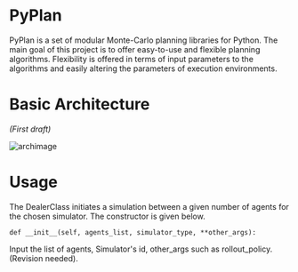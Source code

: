 PyPlan
======

PyPlan is a set of modular Monte-Carlo planning libraries for Python. The main goal of this project is to offer easy-to-use and flexible planning algorithms. Flexibility is offered in terms of input parameters to the algorithms and easily altering the parameters of execution environments. 

Basic Architecture
==================

<i>(First draft)</i>

![archimage](https://raw.githubusercontent.com/shankarj/PyPlan/master/resources/updated.png "Architecture of PyPlan")

Usage
=====

The DealerClass initiates a simulation between a given number of agents for the chosen simulator. The constructor is given below.

```
def __init__(self, agents_list, simulator_type, **other_args):
```

Input the list of agents, Simulator's id, other_args such as rollout_policy. (Revision needed).
